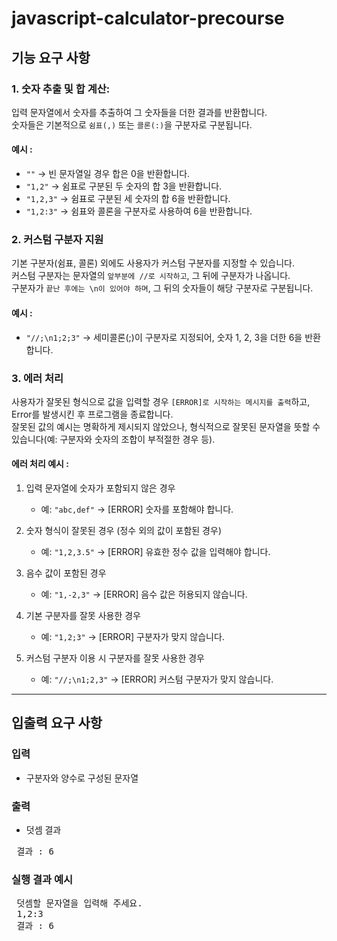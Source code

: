 # javascript-calculator-precourse

## 기능 요구 사항

### 1. 숫자 추출 및 합 계산:

입력 문자열에서 숫자를 추출하여 그 숫자들을 더한 결과를 반환합니다. <br>
숫자들은 기본적으로 ``쉼표(,)`` 또는 ``콜론(:)``을 구분자로 구분됩니다. <br>

#### 예시 :
+ ``""`` → 빈 문자열일 경우 합은 0을 반환합니다.
+ ``"1,2"`` → 쉼표로 구분된 두 숫자의 합 3을 반환합니다.
+ ``"1,2,3"`` → 쉼표로 구분된 세 숫자의 합 6을 반환합니다.
+ ``"1,2:3"`` → 쉼표와 콜론을 구분자로 사용하여 6을 반환합니다.

### 2. 커스텀 구분자 지원

기본 구분자(쉼표, 콜론) 외에도 사용자가 커스텀 구분자를 지정할 수 있습니다.<br>
커스텀 구분자는 문자열의 ``앞부분에 //로 시작하고``, 그 뒤에 구분자가 나옵니다.<br>
구분자가 ``끝난 후에는 \n이 있어야 하며``, 그 뒤의 숫자들이 해당 구분자로 구분됩니다.

#### 예시 :
+ ``"//;\n1;2;3"`` → 세미콜론(;)이 구분자로 지정되어, 숫자 1, 2, 3을 더한 6을 반환합니다.

### 3. 에러 처리

사용자가 잘못된 형식으로 값을 입력할 경우 ``[ERROR]로 시작하는 메시지를 출력``하고, Error를 발생시킨 후 프로그램을 종료합니다.<br>
잘못된 값의 예시는 명확하게 제시되지 않았으나, 형식적으로 잘못된 문자열을 뜻할 수 있습니다(예: 구분자와 숫자의 조합이 부적절한 경우 등).<br>

#### 에러 처리 예시 : 

1. 입력 문자열에 숫자가 포함되지 않은 경우
   - 예: `"abc,def"` → [ERROR] 숫자를 포함해야 합니다.

2. 숫자 형식이 잘못된 경우 (정수 외의 값이 포함된 경우)
   - 예: `"1,2,3.5"` → [ERROR] 유효한 정수 값을 입력해야 합니다.

3. 음수 값이 포함된 경우
   - 예: `"1,-2,3"` → [ERROR] 음수 값은 허용되지 않습니다.

4. 기본 구분자를 잘못 사용한 경우
   - 예: `"1,2;3"` → [ERROR] 구분자가 맞지 않습니다.

5. 커스텀 구분자 이용 시 구분자를 잘못 사용한 경우
   - 예: `"//;\n1;2,3"` → [ERROR] 커스텀 구분자가 맞지 않습니다.



- - -

## 입출력 요구 사항

### 입력
+ 구분자와 양수로 구성된 문자열

### 출력
+ 덧셈 결과

<pre> 결과 : 6 </pre>

### 실행 결과 예시

<pre> 덧셈할 문자열을 입력해 주세요. <br> 1,2:3 <br> 결과 : 6 </pre>